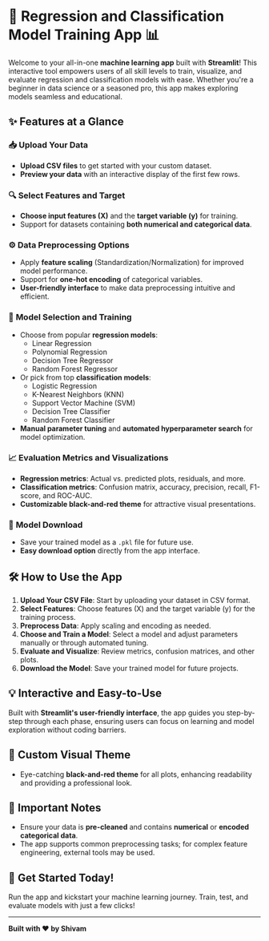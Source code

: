 # 🚀 Regression and Classification Model Training App 📊

Welcome to your all-in-one **machine learning app** built with **Streamlit**! This interactive tool empowers users of all skill levels to train, visualize, and evaluate regression and classification models with ease. Whether you're a beginner in data science or a seasoned pro, this app makes exploring models seamless and educational.

## ✨ Features at a Glance

### 📥 **Upload Your Data**
- **Upload CSV files** to get started with your custom dataset.
- **Preview your data** with an interactive display of the first few rows.

### 🔍 **Select Features and Target**
- **Choose input features (X)** and the **target variable (y)** for training.
- Support for datasets containing **both numerical and categorical data**.

### ⚙️ **Data Preprocessing Options**
- Apply **feature scaling** (Standardization/Normalization) for improved model performance.
- Support for **one-hot encoding** of categorical variables.
- **User-friendly interface** to make data preprocessing intuitive and efficient.

### 🤖 **Model Selection and Training**
- Choose from popular **regression models**:
  - Linear Regression
  - Polynomial Regression
  - Decision Tree Regressor
  - Random Forest Regressor
- Or pick from top **classification models**:
  - Logistic Regression
  - K-Nearest Neighbors (KNN)
  - Support Vector Machine (SVM)
  - Decision Tree Classifier
  - Random Forest Classifier
- **Manual parameter tuning** and **automated hyperparameter search** for model optimization.

### 📈 **Evaluation Metrics and Visualizations**
- **Regression metrics**: Actual vs. predicted plots, residuals, and more.
- **Classification metrics**: Confusion matrix, accuracy, precision, recall, F1-score, and ROC-AUC.
- **Customizable black-and-red theme** for attractive visual presentations.

### 💾 **Model Download**
- Save your trained model as a `.pkl` file for future use.
- **Easy download option** directly from the app interface.

## 🛠️ **How to Use the App**
1. **Upload Your CSV File**: Start by uploading your dataset in CSV format.
2. **Select Features**: Choose features (X) and the target variable (y) for the training process.
3. **Preprocess Data**: Apply scaling and encoding as needed.
4. **Choose and Train a Model**: Select a model and adjust parameters manually or through automated tuning.
5. **Evaluate and Visualize**: Review metrics, confusion matrices, and other plots.
6. **Download the Model**: Save your trained model for future projects.

## 💡 **Interactive and Easy-to-Use**
Built with **Streamlit's user-friendly interface**, the app guides you step-by-step through each phase, ensuring users can focus on learning and model exploration without coding barriers.

## 🎨 **Custom Visual Theme**
- Eye-catching **black-and-red theme** for all plots, enhancing readability and providing a professional look.

## 📝 **Important Notes**
- Ensure your data is **pre-cleaned** and contains **numerical** or **encoded categorical data**.
- The app supports common preprocessing tasks; for complex feature engineering, external tools may be used.

## 🚀 **Get Started Today!**
Run the app and kickstart your machine learning journey. Train, test, and evaluate models with just a few clicks!

---

**Built with ❤️ by Shivam** 
